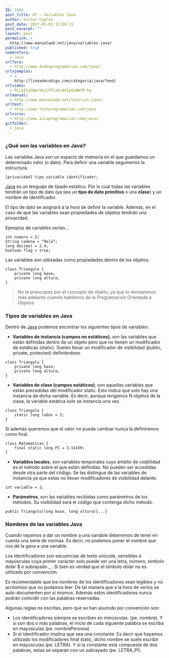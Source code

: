 ```yaml
---
ID: 1565
post_title: 07 – Variables Java
author: Víctor Cuervo
post_date: 2017-05-03 12:00:11
post_excerpt: ""
layout: post
permalink: >
  http://www.manualweb.net/java/variables-java/
published: true
nombreforo:
  - Java
urlforo:
  - http://www.dudasprogramacion.com/java/
urlejemplos:
  - >
    http://lineadecodigo.com/categoria/java/feed/
urlvideo:
  - PLLVIhySQmrVbjCFPla5c0OIp6iNWfM-hq
urlmanual:
  - http://www.manualweb.net/tutorial-java/
urltest:
  - http://www.testprogramacion.com/java
urlcurso:
  - http://www.aulaprogramacion.com/java/
gitfolder:
  - java
---
```

### ¿Qué son las variables en Java?

Las variables Java son un espacio de memoria en el que guardamos un determinado valor (o dato). Para definir una variable seguiremos la estructura:

<pre><code class="java">[privacidad] tipo_variable identificador;
</code></pre>

[Java][1] es un lenguaje de tipado estático. Por lo cual todas las variables tendrán un tipo de dato (ya sea un **tipo de dato primitivo** o una **clase**) y un nombre de identificador.

El tipo de dato se asignará a la hora de definir la variable. Además, en el caso de que las variables sean propiedades de objetos tendrán una privacidad.

Ejemplos de variables serían...

<pre><code class="java">int numero = 2;
String cadena = “Hola”;
long decimal = 2.4;
boolean flag = true;
</code></pre>

Las variables son utilizadas como propiedades dentro de los objetos.

<pre><code class="java">class Triangulo {
    private long base;
    private long altura;
}
</code></pre>

> No te preocupes por el concepto de objeto, ya que lo revisaremos más adelante cuando hablemos de la Programación Orientada a Objetos

### Tipos de variables en Java

Dentro de [Java][1] podemos encontrar los siguientes tipos de variables:

*   **Variables de instancia (campos no estáticos)**, son las variables que están definidas dentro de un objeto pero que no tienen un modificador de estáticas (static). Suelen llevar un modificador de visibilidad (public, private, protected) definiéndose.

<pre><code class="java">class Triangulo {
    private long base;
    private long altura;
}
</code></pre>

*   **Variables de clase (campos estáticos)**, son aquellas variables que están precedidas del modificador static. Esto indica que solo hay una instancia de dicha variable. Es decir, aunque tengamos N objetos de la clase, la variable estática solo se instancia una vez.

<pre><code class="java">class Triangulo {
    static long lados = 3;
}
</code></pre>

Si además queremos que el valor no pueda cambiar nunca la definiremos como final.

<pre><code class="java">class Matematicas {
    final static long PI = 3.14159;
}
</code></pre>

*   **Variables locales**, son variables temporales cuyo ámbito de visibilidad es el método sobre el que están definidas. No pueden ser accedidas desde otra parte del código. Se las distingue de las variables de instancia ya que estas no llevan modificadores de visibilidad delante.

<pre><code class="java">int variable = 2;
</code></pre>

*   **Parámetros**, son las variables recibidas como parámetros de los métodos. Su visibilidad será el código que contenga dicho método.

<pre><code class="java">public Triangulo(long base, long altura){...}
</code></pre>

### Nombres de las variables Java

Cuando vayamos a dar un nombre a una variable deberemos de tener en cuenta una serie de normas. Es decir, no podemos poner el nombre que nos dé la gana a una variable.

Los identificadores son secuencias de texto unicode, sensibles a mayúsculas cuya primer carácter solo puede ser una letra, número, símbolo dolar $ o subrayado _ . Si bien es verdad que el símbolo dolar no es utilizado por convención.

Es recomendable que los nombres de los identificadores sean legibles y no acrónimos que no podamos leer. De tal manera que a la hora de verlos se auto-documenten por sí mismos. Además estos identificadores nunca podrán coincidir con las palabras reservadas.

Algunas reglas no escritas, pero que se han asumido por convención son:

*   Los identificadores siempre se escriben en minúsculas. (pe. nombre). Y si son dos o más palabras, el inicio de cada siguiente palabra se escriba en mayúsculas (pe. nombrePersona)
*   Si el identificador implica que sea una constante. Es decir que hayamos utilizado los modificadores final static, dicho nombre se suele escribir en mayúsculas (pe. LETRA). Y si la constante está compuesta de dos palabras, estas se separan con un subrayado (pe. LETRA_PI).

 [1]: http://www.manualweb.net/tutorial-java/ "Manual Java"